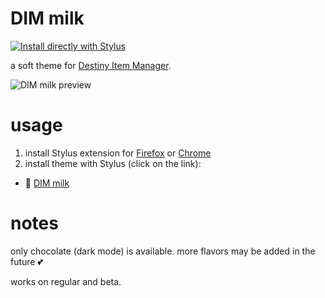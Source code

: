 # DIM milk

[![Install directly with Stylus](https://img.shields.io/badge/Install%20directly%20with-Stylus-00adad.svg)](https://milkembers.github.io/DIM-milk/DIM-milk.user.css)

a soft theme for [Destiny Item Manager](https://github.com/DestinyItemManager/DIM).

![DIM milk preview](https://milkembers.github.io/DIM-milk/src/xpreview.png)

# usage
1. install Stylus extension for [Firefox](https://addons.mozilla.org/en-US/firefox/addon/styl-us/) or [Chrome](https://chrome.google.com/webstore/detail/stylus/clngdbkpkpeebahjckkjfobafhncgmne)
2. install theme with Stylus (click on the link):

  - 🧋 [DIM milk](https://milkembers.github.io/DIM-milk/DIM-milk.user.css)
  
# notes
only chocolate (dark mode) is available. more flavors may be added in the future 💕

works on regular and beta.